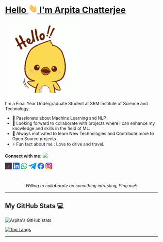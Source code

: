 # [Hello <img src="https://raw.githubusercontent.com/ABSphreak/ABSphreak/master/gifs/Hi.gif" width="30px"> I'm Arpita Chatterjee][website]
<img align=center alt="Hello!!" height=250px width=250px src="./SocialLogo/gif.gif">



I'm a Final Year Undergraduate Student at SRM Institute of Science and Technology. 

- 🌱 Passionate about Machine Learning and NLP .
- 👯 Looking forward to collaborate with projects where i can enhance my knowledge and skills in the field of ML. 
- 🥅 Always motivated to learn New Technologies and Contribute more to Open Source projects .
- ⚡ Fun fact about me : Love to drive and travel.


 


<!--p align="center">

  <div align="center">
 <b>Languages and Tools</b>
     <br/>
     <br/>
  <code><img height="40" src="https://raw.githubusercontent.com/github/explore/80688e429a7d4ef2fca1e82350fe8e3517d3494d/topics/cpp/cpp.png"></code> 
  <code><img height="40" src="https://raw.githubusercontent.com/jmnote/z-icons/master/svg/c.svg"></code> 
    <code><img height="40" src="https://raw.githubusercontent.com/jmnote/z-icons/master/svg/python.svg"></code>
  <code><img height="40" src="https://raw.githubusercontent.com/github/explore/80688e429a7d4ef2fca1e82350fe8e3517d3494d/topics/html/html.png"></code>
  <code><img height="40" src="https://raw.githubusercontent.com/github/explore/80688e429a7d4ef2fca1e82350fe8e3517d3494d/topics/css/css.png"></code> 
  <code><img height="40" src="https://raw.githubusercontent.com/github/explore/80688e429a7d4ef2fca1e82350fe8e3517d3494d/topics/javascript/javascript.png"></code> 
  <code><img height="40" src="https://raw.githubusercontent.com/github/explore/80688e429a7d4ef2fca1e82350fe8e3517d3494d/topics/mysql/mysql.png"></code>
  <!--code><img height="40" src="https://raw.githubusercontent.com/github/explore/80688e429a7d4ef2fca1e82350fe8e3517d3494d/topics/ml/m.png"></code> 
  <code><img height="40" src="https://raw.githubusercontent.com/github/explore/80688e429a7d4ef2fca1e82350fe8e3517d3494d/topics/dl/dl.png"></code>

  </div>
  </p-->

**Connect with me:** <img src="https://media.giphy.com/media/LnQjpWaON8nhr21vNW/giphy.gif" height="32">

[<img align="center" alt="Arpita" height="22px" src="./SocialLogo/Arpita Chatterjee.png" />][website]
[<img align="center" alt="Arpita | LinkedIn" height="22px" src="./SocialLogo/LinkedIn.png" />][linkedin]
[<img align="center" alt="Arpita | Whatsapp" height="22px" src="./SocialLogo/WhatsApp.png" />][here]
[<img align="center" alt="Arpita | Telegram" height="22px" src="./SocialLogo/Telegram.png" />][telegram]
[<img align="center" alt="Arpita | Facebook" height="22px" src="./SocialLogo/Facebook.png" />][facebook]
[<img align="center" alt="Arpita | Instagram" height="22px" src="./SocialLogo/Instagram.png" />][instagram]

<br/>

<p align=center>
<em>Willing to collaborate on something intresting, Ping me!!</em>
</p>

---


## My GitHub Stats 💻

![Arpita's GitHub stats](https://github-readme-stats.vercel.app/api?username=ArpitaChatterjee&hide=issues,contribs&show_icons=true&theme=dracula)

[![Top Langs](https://github-readme-stats.vercel.app/api/top-langs/?username=ArpitaChatterjee&layout=compact)](https://github.com/ArpitaChatterjee/github-readme-stats)


---


[website]: https://my-portfolio.arpitachatterjee.vercel.app/
[linkedin]: https://www.linkedin.com/in/arpitachatterjee25/. 
[mail]: mailto:arpitachatterjee2510@gmail.com. 
[quora]: https://www.quora.com/profile/ArpitaChatterjee
[here]: (https://wa.me/9435695532)
[telegram]: https://telegram.me/arpitachatterjee25.
[facebook]: https://www.facebook.com/Chatterjee__
[instagram]: https://www.instagram.com/_arpita.chatterjee_/


<!--**ArpitaChatterjee/ArpitaChatterjee** is a ✨ _special_ ✨ repository because its `README.md` (this file) appears on your GitHub profile.

Here are some ideas to get you started:

- 🔭 I’m currently working on Machine Learning
- 🌱 I’m currently learning  Deep Learning
- 👯 I’m looking to collaborate on 
- 🤔 I’m looking for help with ...
- 💬 Ask me about ...
- 📫 How to reach me: arpitachatterjee2510@gmail.com
- 😄 Pronouns: ...
- ⚡ Fun fact: ...
-->
